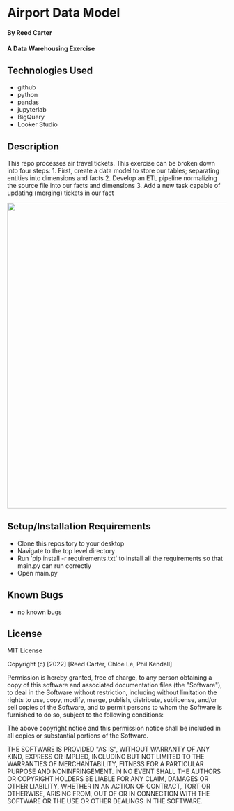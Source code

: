 # Airport Data Model

#### By Reed Carter

#### A Data Warehousing Exercise 

## Technologies Used

* github
* python
* pandas
* jupyterlab
* BigQuery
* Looker Studio

## Description

This repo processes air travel tickets. This exercise can be broken down into four steps:
    1. First, create a data model to store our tables; separating entities into dimensions and facts
    2. Develop an ETL pipeline normalizing the source file into our facts and dimensions
    3. Add a new task capable of updating (merging) tickets in our fact

[<img src="./images/full_display.png" width='700'/>](./images/full_display.png)


## Setup/Installation Requirements

* Clone this repository to your desktop
* Navigate to the top level directory
* Run 'pip install -r requirements.txt' to install all the requirements so that main.py can run correctly
* Open main.py

## Known Bugs

* no known bugs

## License

MIT License

Copyright (c) [2022] [Reed Carter, Chloe Le, Phil Kendall]

Permission is hereby granted, free of charge, to any person obtaining a copy
of this software and associated documentation files (the "Software"), to deal
in the Software without restriction, including without limitation the rights
to use, copy, modify, merge, publish, distribute, sublicense, and/or sell
copies of the Software, and to permit persons to whom the Software is
furnished to do so, subject to the following conditions:

The above copyright notice and this permission notice shall be included in all
copies or substantial portions of the Software.

THE SOFTWARE IS PROVIDED "AS IS", WITHOUT WARRANTY OF ANY KIND, EXPRESS OR
IMPLIED, INCLUDING BUT NOT LIMITED TO THE WARRANTIES OF MERCHANTABILITY,
FITNESS FOR A PARTICULAR PURPOSE AND NONINFRINGEMENT. IN NO EVENT SHALL THE
AUTHORS OR COPYRIGHT HOLDERS BE LIABLE FOR ANY CLAIM, DAMAGES OR OTHER
LIABILITY, WHETHER IN AN ACTION OF CONTRACT, TORT OR OTHERWISE, ARISING FROM,
OUT OF OR IN CONNECTION WITH THE SOFTWARE OR THE USE OR OTHER DEALINGS IN THE
SOFTWARE.